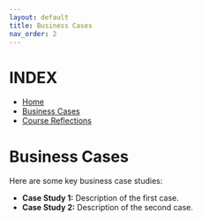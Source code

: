 ```yaml
---
layout: default
title: Business Cases
nav_order: 2
---
```


# INDEX
- [Home](home.md)
- [Business Cases](business_cases.md)
- [Course Reflections](course_reflections.md)

# Business Cases

Here are some key business case studies:

- **Case Study 1:** Description of the first case.
- **Case Study 2:** Description of the second case.
